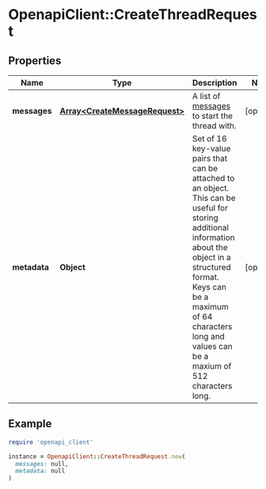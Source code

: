 # OpenapiClient::CreateThreadRequest

## Properties

| Name | Type | Description | Notes |
| ---- | ---- | ----------- | ----- |
| **messages** | [**Array&lt;CreateMessageRequest&gt;**](CreateMessageRequest.md) | A list of [messages](/docs/api-reference/messages) to start the thread with. | [optional] |
| **metadata** | **Object** | Set of 16 key-value pairs that can be attached to an object. This can be useful for storing additional information about the object in a structured format. Keys can be a maximum of 64 characters long and values can be a maxium of 512 characters long.  | [optional] |

## Example

```ruby
require 'openapi_client'

instance = OpenapiClient::CreateThreadRequest.new(
  messages: null,
  metadata: null
)
```

